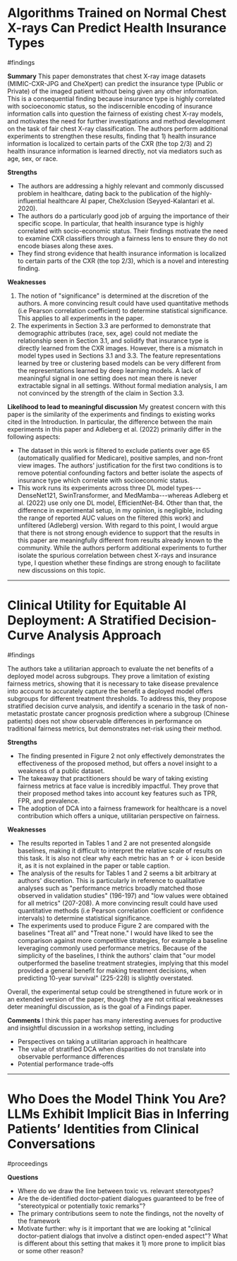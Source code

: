 
# Algorithms Trained on Normal Chest X-rays Can Predict Health Insurance Types
#findings

**Summary**
This paper demonstrates that chest X-ray image datasets (MIMIC-CXR-JPG and CheXpert) can predict the insurance type (Public or Private) of the imaged patient without being given any other information. This is a consequential finding because insurance type is highly correlated with socioeconomic status, so the indiscernible encoding of insurance information calls into question the fairness of existing chest X-ray models, and motivates the need for further investigations and method development on the task of fair chest X-ray classification. The authors perform additional experiments to strengthen these results, finding that 1)  health insurance information is localized to certain parts of the CXR (the top 2/3) and 2) health insurance information is learned directly, not via mediators such as age, sex, or race.

**Strengths**
- The authors are addressing a highly relevant and commonly discussed problem in healthcare, dating back to the publication of the highly-influential healthcare AI paper, CheXclusion (Seyyed-Kalantari et al. 2020). 
- The authors do a particularly good job of arguing the importance of their specific scope. In particular, that health insurance type is highly correlated with socio-economic status. Their findings motivate the need to examine CXR classifiers through a fairness lens to ensure they do not encode biases along these axes.
- They find strong evidence that health insurance information is localized to certain parts of the CXR (the top 2/3), which is a novel and interesting finding. 

**Weaknesses**
1. The notion of "significance" is determined at the discretion of the authors. A more convincing result could have used quantitative methods (i.e Pearson correlation coefficient) to determine statistical significance. This applies to all experiments in the paper.
2. The experiments in Section 3.3 are performed to demonstrate that demographic attributes (race, sex, age) could not mediate the relationship seen in Section 3.1, and solidify that insurance type is directly learned from the CXR images. However, there is a mismatch in model types used in Sections 3.1 and 3.3. The feature representations learned by tree or clustering based models can be very different from the representations learned by deep learning models. A lack of meaningful signal in one setting does not mean there is never extractable signal in all settings. Without formal mediation analysis, I am not convinced by the strength of the claim in Section 3.3.

**Likelihood to lead to meaningful discussion**
My greatest concern with this paper is the similarity of the experiments and findings to existing works cited in the Introduction. In particular, the difference between the main experiments in this paper and Adleberg et al. (2022) primarily differ in the following aspects:
- The dataset in this work is filtered to exclude patients over age 65 (automatically qualified for Medicare), positive samples, and non-front view images. The authors' justification for the first two conditions is to remove potential confounding factors and better isolate the aspects of insurance type which correlate with socioeconomic status.
- This work runs its experiments across three DL model types---DenseNet121, SwinTransformer, and MedMamba---whereas Adleberg et al. (2022) use only one DL model, EfficientNet-B4. 
Other than that, the difference in experimental setup, in my opinion, is negligible, including the range of reported AUC values on the filtered (this work) and unfiltered (Adleberg) version. With regard to this point, I would argue that there is not strong enough evidence to support that the results in this paper are meaningfully different from results already known to the community. While the authors perform additional experiments to further isolate the spurious correlation between chest X-rays and insurance type, I question whether these findings are strong enough to facilitate new discussions on this topic.


---

# Clinical Utility for Equitable AI Deployment: A Stratified Decision-Curve Analysis Approach
#findings 

The authors take a utilitarian approach to evaluate the net benefits of a deployed model across subgroups. They prove a limitation of existing fairness metrics, showing that it is necessary to take disease prevalence into account to accurately capture the benefit a deployed model offers subgroups for different treatment thresholds. To address this, they propose stratified decision curve analysis, and identify a scenario in the task of non-metastatic prostate cancer prognosis prediction where a subgroup (Chinese patients) does not show observable differences in performance on traditional fairness metrics, but demonstrates net-risk using their method.


**Strengths**
- The finding presented in Figure 2 not only effectively demonstrates the effectiveness of the proposed method, but offers a novel insight to a weakness of a public dataset.
- The takeaway that practitioners should be wary of taking existing fairness metrics at face value is incredibly impactful. They prove that their proposed method takes into account key features such as TPR, FPR, and prevalence.
- The adoption of DCA into a fairness framework for healthcare is a novel contribution which offers a unique, utilitarian perspective on fairness.


**Weaknesses**
- The results reported in Tables 1 and 2 are not presented alongside baselines, making it difficult to interpret the relative scale of results on this task. It is also not clear why each metric has an $\uparrow$ or $\downarrow$ icon beside it, as it is not explained in the paper or table caption.
- The analysis of the results for Tables 1 and 2 seems a bit arbitrary at authors' discretion. This is particularly in reference to qualitative analyses such as "performance metrics broadly matched those observed in validation studies" (196-197) and "low values were obtained for all metrics" (207-208). A more convincing result could have used quantitative methods (i.e Pearson correlation coefficient or confidence intervals) to determine statistical significance.
- The experiments used to produce Figure 2 are compared with the baselines "Treat all" and "Treat none." I would have liked to see the comparison against more competitive strategies, for example a baseline leveraging commonly used performance metrics. Because of the simplicity of the baselines, I think the authors' claim that "our model outperformed the baseline treatment strategies, implying that this model provided a general benefit for making treatment decisions, when predicting 10-year survival" (225-228) is slightly overstated.

Overall, the experimental setup could be strengthened in future work or in an extended version of the paper, though they are not critical weaknesses deter meaningful discussion, as is the goal of a Findings paper.

**Comments**
I think this paper has many interesting avenues for productive and insightful discussion in a workshop setting, including
- Perspectives on taking a utilitarian approach in healthcare
- The value of stratified DCA when disparities do not translate into observable performance differences
- Potential performance trade-offs

---

# Who Does the Model Think You Are? LLMs Exhibit Implicit Bias in Inferring Patients’ Identities from Clinical Conversations
#proceedings 

**Questions**
- Where do we draw the line between toxic vs. relevant stereotypes?
- Are the de-identified doctor-patient dialogues guaranteed to be free of "stereotypical or potentially toxic remarks"?
- The primary contributions seem to note the findings, not the novelty of the framework
- Motivate further: why is it important that we are looking at "clinical doctor-patient dialogs that involve a distinct open-ended aspect"? What is different about this setting that makes it 1) more prone to implicit bias or some other reason?